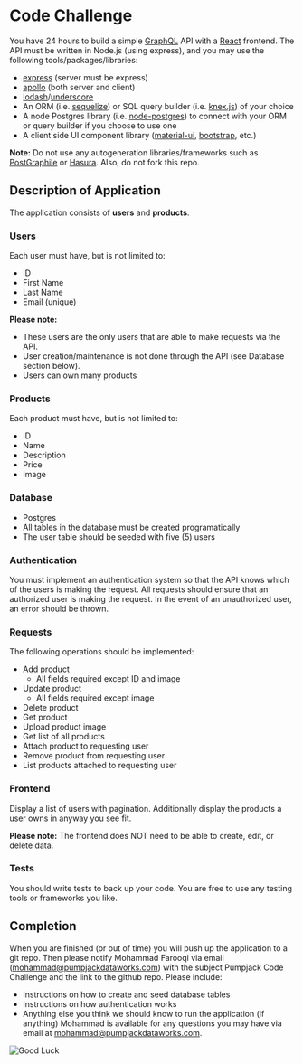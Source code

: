 # Code Challenge
You have 24 hours to build a simple [GraphQL](https://graphql.org/) API with a [React](https://reactjs.org/) frontend. The API must be written in Node.js (using express), and you may use the following tools/packages/libraries:

- [express](https://expressjs.com/) (server must be express)
- [apollo](https://www.apollographql.com/) (both server and client)
- [lodash](https://lodash.com/)/[underscore](https://underscorejs.org/)
- An ORM (i.e. [sequelize](http://sequelize.org/)) or SQL query builder (i.e. [knex.js](http://knexjs.org/)) of your choice
- A node Postgres library (i.e. [node-postgres](https://node-postgres.com/)) to connect with your ORM or query builder if you choose to use one
- A client side UI component library ([material-ui](https://material-ui.com/), [bootstrap](https://react-bootstrap.github.io/), etc.)

**Note:** Do not use any autogeneration libraries/frameworks such as [PostGraphile](https://www.graphile.org/postgraphile/) or [Hasura](https://hasura.io/). Also, do not fork this repo.

## Description of Application
The application consists of **users** and **products**.

### Users
Each user must have, but is not limited to:

- ID
- First Name
- Last Name
- Email (unique)

**Please note:**

- These users are the only users that are able to make requests via the API.
- User creation/maintenance is not done through the API (see Database section below).
- Users can own many products

### Products
Each product must have, but is not limited to:

- ID
- Name
- Description
- Price
- Image

### Database
- Postgres
- All tables in the database must be created programatically
- The user table should be seeded with five (5) users

### Authentication
You must implement an authentication system so that the API knows which of the users is making the request. All requests should ensure that an authorized user is making the request. In the event of an unauthorized user, an error should be thrown.

### Requests
The following operations should be implemented:

- Add product
  - All fields required except ID and image
- Update product
  - All fields required except image
- Delete product
- Get product
- Upload product image
- Get list of all products
- Attach product to requesting user
- Remove product from requesting user
- List products attached to requesting user

### Frontend
Display a list of users with pagination. Additionally display the products a user owns in anyway you see fit.

**Please note:** The frontend does NOT need to be able to create, edit, or delete data.

### Tests
You should write tests to back up your code. You are free to use any testing tools or frameworks you like.

## Completion
When you are finished (or out of time) you will push up the application to a git repo. Then please notify Mohammad Farooqi via email (mohammad@pumpjackdataworks.com) with the subject Pumpjack Code Challenge and the link to the github repo. Please include:

- Instructions on how to create and seed database tables
- Instructions on how authentication works
- Anything else you think we should know to run the application (if anything)
Mohammad is available for any questions you may have via email at mohammad@pumpjackdataworks.com.

![Good Luck](https://media.giphy.com/media/3ohfFopqHDT7vcMM2A/giphy.gif)
